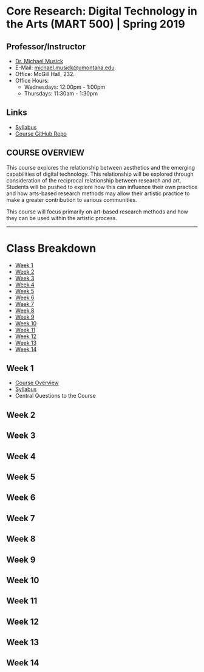 # Core Research: Digital Technology in the Arts (MART 500)  |  Spring 2019


## Professor/Instructor

- [Dr. Michael Musick](http://michaelmusick.com)
- E-Mail: [michael.musick@umontana.edu](mailto:michael.musick@umontana.edu?subject=mart500%20Question).
- Office: McGill Hall, 232.
- Office Hours:
    - Wednesdays: 12:00pm - 1:00pm
    - Thursdays: 11:30am - 1:30pm

## Links

- [Syllabus](https://github.com/Montana-Media-Arts/MART500/tree/master/Syllabus.md)
- [Course GitHub Repo](https://github.com/Montana-Media-Arts/MART500)


## COURSE OVERVIEW

This course explores the relationship between aesthetics and the emerging capabilities of digital technology. This relationship will be explored through consideration of the reciprocal relationship between research and art. Students will be pushed to explore how this can influence their own practice and how arts-based research methods may allow their artistic practice to make a greater contribution to various communities.

This course will focus primarily on art-based research methods and how they can be used within the artistic process.



---


# Class Breakdown

- [Week 1](#week-1)
- [Week 2](#week-2)
- [Week 3](#week-3)
- [Week 4](#week-4)
- [Week 5](#week-5)
- [Week 6](#week-6)
- [Week 7](#week-7)
- [Week 8](#week-8)
- [Week 9](#week-9)
- [Week 10](#week-10)
- [Week 11](#week-11)
- [Week 12](#week-12)
- [Week 13](#week-13)
- [Week 14](#week-14)





## Week 1

- [Course Overview](./Content/week1/)
- [Syllabus](./Syllabus.md)
- Central Questions to the Course

## Week 2



## Week 3



## Week 4



## Week 5



## Week 6



## Week 7



## Week 8



## Week 9



## Week 10



## Week 11



## Week 12



## Week 13



## Week 14
